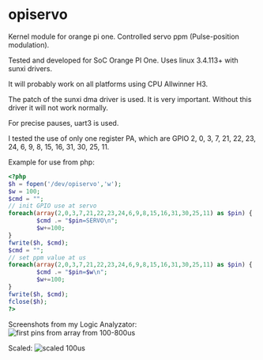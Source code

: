 # opiservo
Kernel module for orange pi one. Controlled servo ppm (Pulse-position modulation).

Tested and developed for SoC Orange PI One. Uses linux 3.4.113+ with sunxi drivers. 

It will probably work on all platforms using CPU Allwinner H3.

The patch of the sunxi dma driver is used. It is very important. Without this driver it will not work normally.

For precise pauses, uart3 is used. 

I tested the use of only one register PA, which are GPIO 2, 0, 3, 7, 21, 22, 23, 24, 6, 9, 8, 15, 16, 31, 30, 25, 11.

Example for use from php: 

```php
<?php
$h = fopen('/dev/opiservo','w');
$w = 100;
$cmd = "";
// init GPIO use at servo
foreach(array(2,0,3,7,21,22,23,24,6,9,8,15,16,31,30,25,11) as $pin) {
        $cmd .= "$pin=SERVO\n";
        $w+=100;
}
fwrite($h, $cmd);
$cmd = "";
// set ppm value at us
foreach(array(2,0,3,7,21,22,23,24,6,9,8,15,16,31,30,25,11) as $pin) {
        $cmd .= "$pin=$w\n";
        $w+=100;
}
fwrite($h, $cmd);
fclose($h);
?>

````

Screenshots from my Logic Analyzator:
![first pins from array from 100-800us](https://raw.githubusercontent.com/sergey-sh/opiservo/master/screenshot/opiservo_8pins.png)

Scaled:
![scaled 100us](https://raw.githubusercontent.com/sergey-sh/opiservo/master/screenshot/opiservo_8pins_detail.png)

